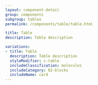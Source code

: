 ```yaml
---
layout: component-detail
group: components
subgroup: tables
permalink: /components/table/table.html

title: Table
description: Table description

variations:
- title: Table
  description: Table description
  styleModifier: c-table
  includeClassification: molecules
  includeCategory: 02-blocks
  includeName: card
---
```

